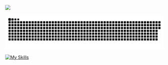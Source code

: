 [![](https://count.getloli.com/get/@:mininxd?theme=gelbooru-h)](https://mininxd.my.id)

[![snake](https://github.com/rezonated/rezonated/blob/main/github-contribution-grid-snake.svg)](https://mininxd.my.id)

[![My Skills](https://skillicons.dev/icons?i=html,css,js,bootstrap,jquery,dart,vercel)](https://mininxd.my.id/)
